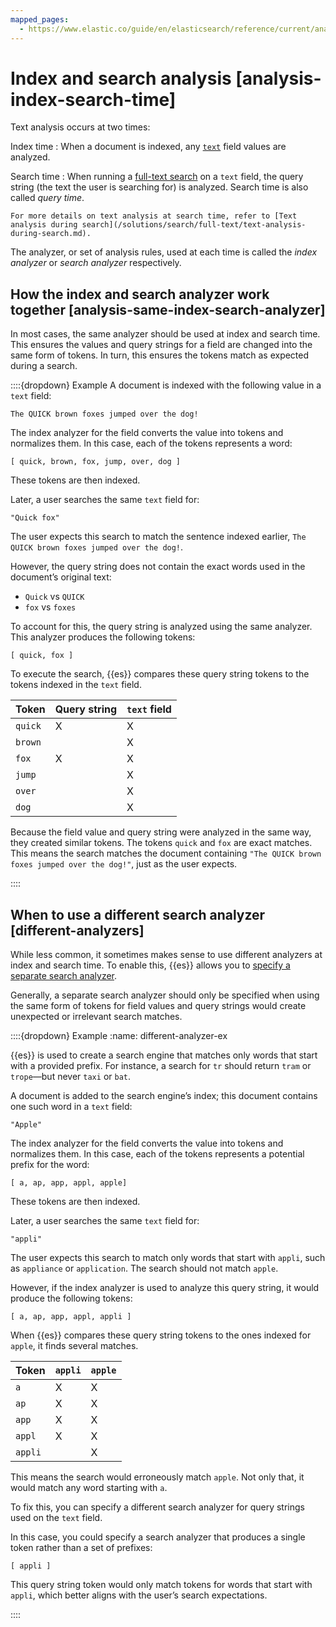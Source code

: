 ```yaml
---
mapped_pages:
  - https://www.elastic.co/guide/en/elasticsearch/reference/current/analysis-index-search-time.html
---
```


# Index and search analysis [analysis-index-search-time]

Text analysis occurs at two times:

Index time
:   When a document is indexed, any [`text`](https://www.elastic.co/guide/en/elasticsearch/reference/current/text.html) field values are analyzed.

Search time
:   When running a [full-text search](https://www.elastic.co/guide/en/elasticsearch/reference/current/full-text-queries.html) on a `text` field, the query string (the text the user is searching for) is analyzed. Search time is also called *query time*.

    For more details on text analysis at search time, refer to [Text analysis during search](/solutions/search/full-text/text-analysis-during-search.md).

The analyzer, or set of analysis rules, used at each time is called the *index analyzer* or *search analyzer* respectively.

## How the index and search analyzer work together [analysis-same-index-search-analyzer]

In most cases, the same analyzer should be used at index and search time. This ensures the values and query strings for a field are changed into the same form of tokens. In turn, this ensures the tokens match as expected during a search.

::::{dropdown} Example
A document is indexed with the following value in a `text` field:

```text
The QUICK brown foxes jumped over the dog!
```

The index analyzer for the field converts the value into tokens and normalizes them. In this case, each of the tokens represents a word:

```text
[ quick, brown, fox, jump, over, dog ]
```

These tokens are then indexed.

Later, a user searches the same `text` field for:

```text
"Quick fox"
```

The user expects this search to match the sentence indexed earlier, `The QUICK brown foxes jumped over the dog!`.

However, the query string does not contain the exact words used in the document’s original text:

* `Quick` vs `QUICK`
* `fox` vs `foxes`

To account for this, the query string is analyzed using the same analyzer. This analyzer produces the following tokens:

```text
[ quick, fox ]
```

To execute the search, {{es}} compares these query string tokens to the tokens indexed in the `text` field.

| Token | Query string | `text` field |
| --- | --- | --- |
| `quick` | X | X |
| `brown` |  | X |
| `fox` | X | X |
| `jump` |  | X |
| `over` |  | X |
| `dog` |  | X |

Because the field value and query string were analyzed in the same way, they created similar tokens. The tokens `quick` and `fox` are exact matches. This means the search matches the document containing `"The QUICK brown foxes jumped over the dog!"`, just as the user expects.

::::



## When to use a different search analyzer [different-analyzers]

While less common, it sometimes makes sense to use different analyzers at index and search time. To enable this, {{es}} allows you to [specify a separate search analyzer](specify-an-analyzer.md#specify-search-analyzer).

Generally, a separate search analyzer should only be specified when using the same form of tokens for field values and query strings would create unexpected or irrelevant search matches.

::::{dropdown} Example
:name: different-analyzer-ex

{{es}} is used to create a search engine that matches only words that start with a provided prefix. For instance, a search for `tr` should return `tram` or `trope`—but never `taxi` or `bat`.

A document is added to the search engine’s index; this document contains one such word in a `text` field:

```text
"Apple"
```

The index analyzer for the field converts the value into tokens and normalizes them. In this case, each of the tokens represents a potential prefix for the word:

```text
[ a, ap, app, appl, apple]
```

These tokens are then indexed.

Later, a user searches the same `text` field for:

```text
"appli"
```

The user expects this search to match only words that start with `appli`, such as `appliance` or `application`. The search should not match `apple`.

However, if the index analyzer is used to analyze this query string, it would produce the following tokens:

```text
[ a, ap, app, appl, appli ]
```

When {{es}} compares these query string tokens to the ones indexed for `apple`, it finds several matches.

| Token | `appli` | `apple` |
| --- | --- | --- |
| `a` | X | X |
| `ap` | X | X |
| `app` | X | X |
| `appl` | X | X |
| `appli` |  | X |

This means the search would erroneously match `apple`. Not only that, it would match any word starting with `a`.

To fix this, you can specify a different search analyzer for query strings used on the `text` field.

In this case, you could specify a search analyzer that produces a single token rather than a set of prefixes:

```text
[ appli ]
```

This query string token would only match tokens for words that start with `appli`, which better aligns with the user’s search expectations.

::::
